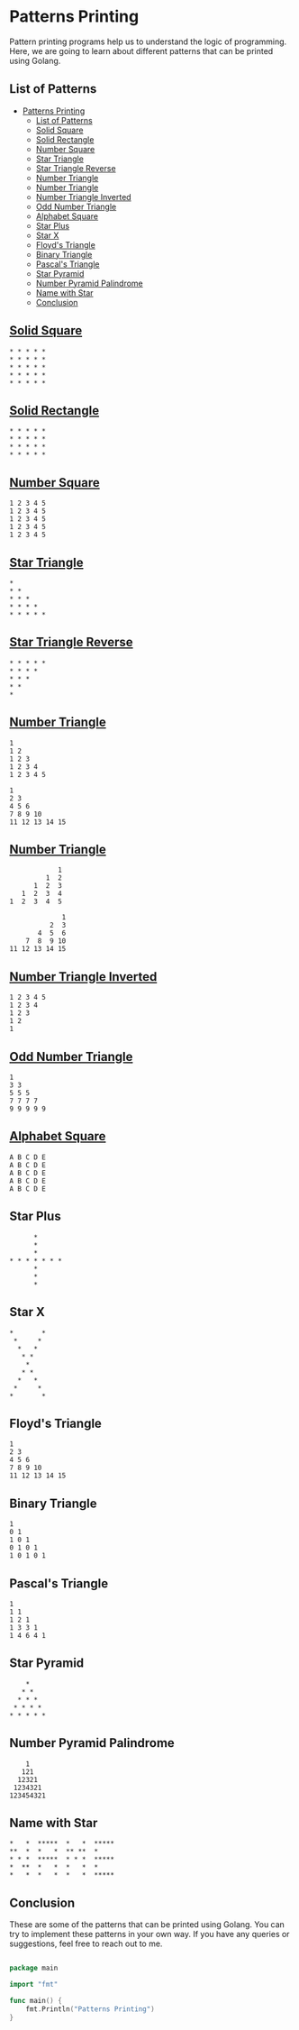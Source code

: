 # Patterns Printing

Pattern printing programs help us to understand the logic of programming. Here, we are going to learn about different patterns that can be printed using Golang.

## List of Patterns

- [Patterns Printing](#patterns-printing)
  - [List of Patterns](#list-of-patterns)
  - [Solid Square](#solid-square)
  - [Solid Rectangle](#solid-rectangle)
  - [Number Square](#number-square)
  - [Star Triangle](#star-triangle)
  - [Star Triangle Reverse](#star-triangle-reverse)
  - [Number Triangle](#number-triangle)
  - [Number Triangle](#number-triangle-1)
  - [Number Triangle Inverted](#number-triangle-inverted)
  - [Odd Number Triangle](#odd-number-triangle)
  - [Alphabet Square](#alphabet-square)
  - [Star Plus](#star-plus)
  - [Star X](#star-x)
  - [Floyd's Triangle](#floyds-triangle)
  - [Binary Triangle](#binary-triangle)
  - [Pascal's Triangle](#pascals-triangle)
  - [Star Pyramid](#star-pyramid)
  - [Number Pyramid Palindrome](#number-pyramid-palindrome)
  - [Name with Star](#name-with-star)
  - [Conclusion](#conclusion)

## [Solid Square](1.solid_square.go)

```plaintext
* * * * *
* * * * *
* * * * *
* * * * *
* * * * *
```

## [Solid Rectangle](2.solid_rectangle.go)

```plaintext
* * * * *
* * * * *
* * * * *
* * * * *
```

## [Number Square](3.number_square.go)

```plaintext
1 2 3 4 5
1 2 3 4 5
1 2 3 4 5
1 2 3 4 5
1 2 3 4 5
```

## [Star Triangle](4.star_triangle.go)

```plaintext
*
* *
* * *
* * * *
* * * * *
```

## [Star Triangle Reverse](5.star_triangle_reverse.go)

```plaintext
* * * * *
* * * *
* * *
* *
*
```

## [Number Triangle](6.number_triangle.go)

```plaintext
1
1 2
1 2 3
1 2 3 4
1 2 3 4 5

1
2 3
4 5 6
7 8 9 10
11 12 13 14 15
```

## [Number Triangle](7.number_triangle1.go)

```plaintext
            1
         1  2
      1  2  3
   1  2  3  4
1  2  3  4  5

             1
          2  3
       4  5  6
    7  8  9 10
11 12 13 14 15
```

## [Number Triangle Inverted](8.number_triangle_inverted.go)

```plaintext
1 2 3 4 5
1 2 3 4
1 2 3
1 2
1
```

## [Odd Number Triangle](9.odd_number_triangle.go)

```plaintext
1
3 3
5 5 5
7 7 7 7
9 9 9 9 9
```

## [Alphabet Square](10.alphabet_square.go)

```plaintext
A B C D E
A B C D E
A B C D E
A B C D E
A B C D E
```

## Star Plus

```plaintext
      *
      *
      *
* * * * * * *
      *
      *
      *
```

## Star X

```plaintext
*       *
 *     *
  *   *
   * *
    *
   * *
  *   *
 *     *
*       *
```

## Floyd's Triangle

```plaintext
1
2 3
4 5 6
7 8 9 10
11 12 13 14 15
```

## Binary Triangle

```plaintext
1
0 1
1 0 1
0 1 0 1
1 0 1 0 1
```

## Pascal's Triangle

```plaintext
1
1 1
1 2 1
1 3 3 1
1 4 6 4 1
```

## Star Pyramid

```plaintext
    *
   * *
  * * *
 * * * *
* * * * *
```

## Number Pyramid Palindrome

```plaintext
    1
   121
  12321
 1234321
123454321
```

## Name with Star

```plaintext
*   *  *****  *   *  *****
**  *  *   *  ** **  *
* * *  *****  * * *  *****
*  **  *   *  *   *  *
*   *  *   *  *   *  *****
```

## Conclusion

These are some of the patterns that can be printed using Golang. You can try to implement these patterns in your own way. If you have any queries or suggestions, feel free to reach out to me.

```go

package main

import "fmt"

func main() {
    fmt.Println("Patterns Printing")
}

```
